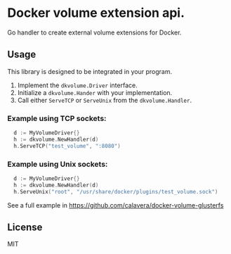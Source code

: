 # Docker volume extension api.

Go handler to create external volume extensions for Docker.

## Usage

This library is designed to be integrated in your program.

1. Implement the `dkvolume.Driver` interface.
2. Initialize a `dkvolume.Hander` with your implementation.
3. Call either `ServeTCP` or `ServeUnix` from the `dkvolume.Handler`.

### Example using TCP sockets:

```go
  d := MyVolumeDriver{}
  h := dkvolume.NewHandler(d)
  h.ServeTCP("test_volume", ":8080")
```

### Example using Unix sockets:

```go
  d := MyVolumeDriver{}
  h := dkvolume.NewHandler(d)
  h.ServeUnix("root", "/usr/share/docker/plugins/test_volume.sock")
```

See a full example in https://github.com/calavera/docker-volume-glusterfs

## License

MIT
